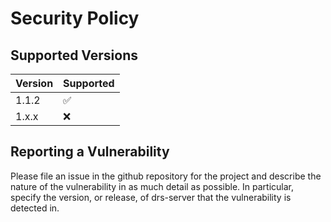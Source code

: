 # Security Policy

## Supported Versions

| Version | Supported          |
| ------- | ------------------ |
| 1.1.2   | :white_check_mark: |
| 1.x.x   | :x:                |

## Reporting a Vulnerability

Please file an issue in the github repository for the project
and describe the nature of the vulnerability in as much detail
as possible. In particular, specify the version, or release,
of drs-server that the vulnerability is detected in.
